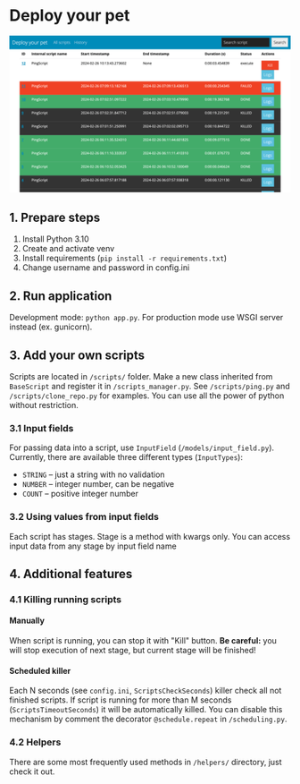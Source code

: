 # Deploy your pet

![img.png](img.png)

## 1. Prepare steps
1. Install Python 3.10
2. Create and activate venv
3. Install requirements (`pip install -r requirements.txt`)
4. Change username and password in config.ini

## 2. Run application
Development mode: `python app.py`. 
For production mode use WSGI server instead (ex. gunicorn).

## 3. Add your own scripts
Scripts are located in `/scripts/` folder. 
Make a new class inherited from `BaseScript` 
and register it in `/scripts_manager.py`. 
See `/scripts/ping.py` and `/scripts/clone_repo.py` for examples.
You can use all the power of python without restriction.

### 3.1 Input fields
For passing data into a script, 
use `InputField` (`/models/input_field.py`).
Currently, there are available three different types (`InputTypes`):
- `STRING` – just a string with no validation
- `NUMBER` – integer number, can be negative
- `COUNT` – positive integer number

### 3.2 Using values from input fields
Each script has stages. 
Stage is a method with kwargs only. 
You can access input data from any stage by input field name


## 4. Additional features
### 4.1 Killing running scripts
#### Manually
When script is running, you can stop it with "Kill" button. 
**Be careful:** you will stop execution of next stage, 
but current stage will be finished!

#### Scheduled killer
Each N seconds (see `config.ini`, `ScriptsCheckSeconds`) killer check all not finished scripts.
If script is running for more than M seconds (`ScriptsTimeoutSeconds`) it will be automatically killed.
You can disable this mechanism by comment the decorator `@schedule.repeat` in `/scheduling.py`.

### 4.2 Helpers
There are some most frequently used methods in `/helpers/` directory, just check it out.